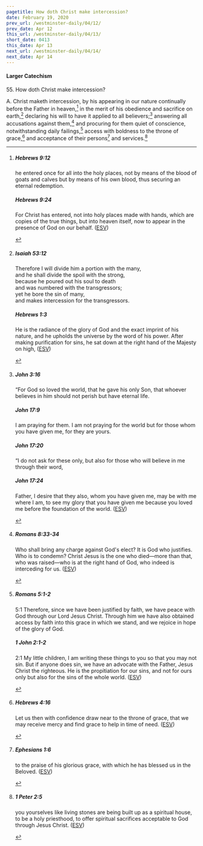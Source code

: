 ```yaml
---
pagetitle: How doth Christ make intercession?
date: February 19, 2020
prev_url: /westminster-daily/04/12/
prev_date: Apr 12
this_url: /westminster-daily/04/13/
short_date: 0413
this_date: Apr 13
next_url: /westminster-daily/04/14/
next_date: Apr 14
---
```


#### Larger Catechism

55\. How doth Christ make intercession?

A. Christ maketh intercession, by his appearing in our nature continually before the Father in heaven,[^fnref:wlc1] in the merit of his obedience and sacrifice on earth,[^fnref:wlc2] declaring his will to have it applied to all believers;[^fnref:wlc3] answering all accusations against them,[^fnref:wlc4] and procuring for them quiet of conscience, notwithstanding daily failings,[^fnref:wlc5] access with boldness to the throne of grace,[^fnref:wlc6] and acceptance of their persons[^fnref:wlc7] and services.[^fnref:wlc8]


[^fnref:wlc1]: <div class="esv"><h5>Hebrews 9:12</h5> <div class="esv-text"><p id="p58009012.01-1">he entered once for all into the holy places, not by means of the blood of goats and calves but by means of his own blood, thus securing an eternal redemption.</p> </div><h5>Hebrews 9:24</h5> <div class="esv-text"><p id="p58009024.01-2">For Christ has entered, not into holy places made with hands, which are copies of the true things, but into heaven itself, now to appear in the presence of God on our behalf.  (<a href="http://www.esv.org" class="copyright">ESV</a>)</p> </div> </div>

[^fnref:wlc2]: <div class="esv"><h5>Isaiah 53:12</h5> <div class="esv-text"><div class="block-indent"> <p class="line-group" id="p23053012.01-1">Therefore I will divide him a portion with the many,<br /> <span class="indent"></span>and he shall divide the spoil with the strong,<br /> because he poured out his soul to death<br /> <span class="indent"></span>and was numbered with the transgressors;<br /> yet he bore the sin of many,<br /> <span class="indent"></span>and makes intercession for the transgressors.</p> </div> </div><h5>Hebrews 1:3</h5> <div class="esv-text"><p id="p58001003.01-2">He is the radiance of the glory of God and the exact imprint of his nature, and he upholds the universe by the word of his power. After making purification for sins, he sat down at the right hand of the Majesty on high,  (<a href="http://www.esv.org" class="copyright">ESV</a>)</p> </div> </div>

[^fnref:wlc3]: <div class="esv"><h5>John 3:16</h5> <div class="esv-text"> <p id="p43003016.07-1"><span class="woc">&#8220;For God so loved the world, that he gave his only Son, that whoever believes in him should not perish but have eternal life.</span></p> </div><h5>John 17:9</h5> <div class="esv-text"><p id="p43017009.01-2"><span class="woc">I am praying for them. I am not praying for the world but for those whom you have given me, for they are yours.</span></p> </div><h5>John 17:20</h5> <div class="esv-text"><p id="p43017020.01-3"><span class="woc">&#8220;I do not ask for these only, but also for those who will believe in me through their word,</span></p> </div><h5>John 17:24</h5> <div class="esv-text"><p id="p43017024.01-4"><span class="woc">Father, I desire that they also, whom you have given me, may be with me where I am, to see my glory that you have given me because you loved me before the foundation of the world.</span>  (<a href="http://www.esv.org" class="copyright">ESV</a>)</p> </div> </div>

[^fnref:wlc4]: <div class="esv"><h5>Romans 8:33-34</h5> <div class="esv-text"><p id="p45008033.01-1">Who shall bring any charge against God's elect? It is God who justifies. Who is to condemn? Christ Jesus is the one who died&#8212;more than that, who was raised&#8212;who is at the right hand of God, who indeed is interceding for us.  (<a href="http://www.esv.org" class="copyright">ESV</a>)</p> </div> </div>

[^fnref:wlc5]: <div class="esv"><h5>Romans 5:1-2</h5> <div class="esv-text"> <p id="p45005001.06-1"><span class="chapter-num" id="v45005001-1">5:1&nbsp;</span>Therefore, since we have been justified by faith, we have peace with God through our Lord Jesus Christ. Through him we have also obtained access by faith into this grace in which we stand, and we rejoice in hope of the glory of God.</p> </div><h5>1 John 2:1-2</h5> <div class="esv-text"> <p id="p62002001.04-2"><span class="chapter-num" id="v62002001-2">2:1&nbsp;</span>My little children, I am writing these things to you so that you may not sin. But if anyone does sin, we have an advocate with the Father, Jesus Christ the righteous. He is the propitiation for our sins, and not for ours only but also for the sins of the whole world.  (<a href="http://www.esv.org" class="copyright">ESV</a>)</p> </div> </div>

[^fnref:wlc6]: <div class="esv"><h5>Hebrews 4:16</h5> <div class="esv-text"><p id="p58004016.01-1">Let us then with confidence draw near to the throne of grace, that we may receive mercy and find grace to help in time of need.  (<a href="http://www.esv.org" class="copyright">ESV</a>)</p> </div> </div>

[^fnref:wlc7]: <div class="esv"><h5>Ephesians 1:6</h5> <div class="esv-text"><p id="p49001006.01-1">to the praise of his glorious grace, with which he has blessed us in the Beloved.  (<a href="http://www.esv.org" class="copyright">ESV</a>)</p> </div> </div>

[^fnref:wlc8]: <div class="esv"><h5>1 Peter 2:5</h5> <div class="esv-text"><p id="p60002005.01-1">you yourselves like living stones are being built up as a spiritual house, to be a holy priesthood, to offer spiritual sacrifices acceptable to God through Jesus Christ.  (<a href="http://www.esv.org" class="copyright">ESV</a>)</p> </div> </div>

